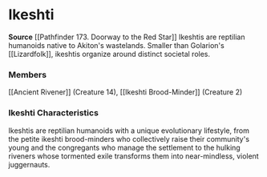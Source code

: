 ﻿---
creature_family: Ikeshti
id: '294'
name: Ikeshti
rarity: Common
source: '[[DATABASE/source/Pathfinder 173. Doorway to the Red Star|Pathfinder #173:
  Doorway to the Red Star]]'
trait: null
type: Creature Family

---
# Ikeshti

**Source** [[Pathfinder 173. Doorway to the Red Star]]
Ikeshtis are reptilian humanoids native to Akiton's wastelands. Smaller than Golarion's [[Lizardfolk]], ikeshtis organize around distinct societal roles.

### Members

[[Ancient Rivener]] (Creature 14), [[Ikeshti Brood-Minder]] (Creature 2)

###  Ikeshti Characteristics

Ikeshtis are reptilian humanoids with a unique evolutionary lifestyle, from the petite ikeshti brood-minders who collectively raise their community's young and the congregants who manage the settlement to the hulking riveners whose tormented exile transforms them into near-mindless, violent juggernauts.